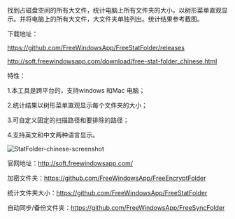 找到占磁盘空间的所有大文件，统计电脑上所有文件夹的大小，以树形菜单直观显示。并将电脑上的所有大文件，大文件夹单独列出。统计结果参考截图。

下载地址：

https://github.com/FreeWindowsApp/FreeStatFolder/releases

http://soft.freewindowsapp.com/download/free-stat-folder_chinese.html

特性：

1.本工具是跨平台的，支持windows 和Mac 电脑；

2.统计结果以树形菜单直观显示每个文件夹的大小；

3.可自定义固定的扫描路径和要排除的路径；

4.支持英文和中文两种语言显示。



![StatFolder-chinese-screenshot](https://user-images.githubusercontent.com/58068964/99369657-aaa67180-28f7-11eb-9f1e-3e6173cd8731.png)


官网地址：http://soft.freewindowsapp.com/

加密文件夹：https://github.com/FreeWindowsApp/FreeEncryptFolder

统计文件夹大小：https://github.com/FreeWindowsApp/FreeStatFolder

自动同步/备份文件夹：https://github.com/FreeWindowsApp/FreeSyncFolder



